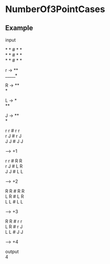 # NumberOf3PointCases

## Example


input

\* \* \# * *  
\* \* \# * *  
\* \* \# * *  

r -> **  
_____*  
     
R -> **  
      *  
      
L -> *  
     **  
     
J -> **  
      *  


r r \# r r  
r J \# r J  
J J \# J J  

--> +1

r r \# R R  
r J \# L R  
J J \# L L  

--> +2

R R \# R R  
L R \# L R  
L L \# L L  

--> +3

R R \# r r  
L R \# r J  
L L \# J J  

--> +4

output  
4
